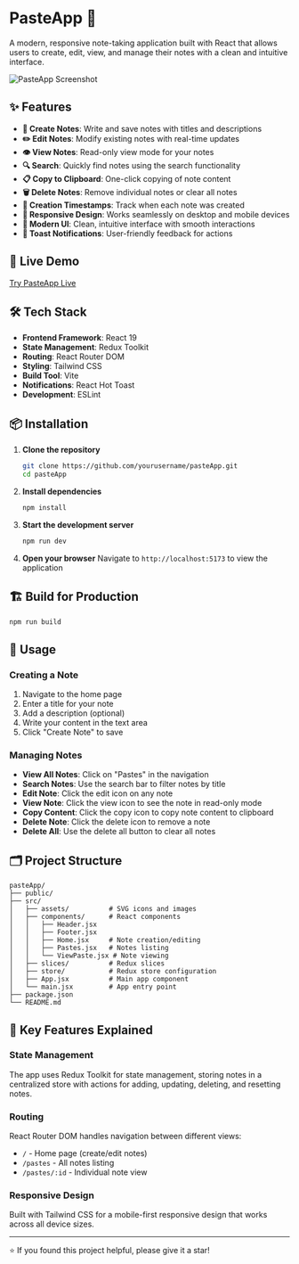 # PasteApp 📝

A modern, responsive note-taking application built with React that allows users to create, edit, view, and manage their notes with a clean and intuitive interface.

![PasteApp Screenshot](https://via.placeholder.com/800x400/4F46E5/FFFFFF?text=PasteApp+Demo)

## ✨ Features

- **📝 Create Notes**: Write and save notes with titles and descriptions
- **✏️ Edit Notes**: Modify existing notes with real-time updates
- **👁️ View Notes**: Read-only view mode for your notes
- **🔍 Search**: Quickly find notes using the search functionality
- **📋 Copy to Clipboard**: One-click copying of note content
- **🗑️ Delete Notes**: Remove individual notes or clear all notes
- **📅 Creation Timestamps**: Track when each note was created
- **📱 Responsive Design**: Works seamlessly on desktop and mobile devices
- **🎨 Modern UI**: Clean, intuitive interface with smooth interactions
- **🔔 Toast Notifications**: User-friendly feedback for actions

## 🚀 Live Demo

[Try PasteApp Live](https://notes-react-app-puce.vercel.app/)

## 🛠️ Tech Stack

- **Frontend Framework**: React 19
- **State Management**: Redux Toolkit
- **Routing**: React Router DOM
- **Styling**: Tailwind CSS
- **Build Tool**: Vite
- **Notifications**: React Hot Toast
- **Development**: ESLint

## 📦 Installation

1. **Clone the repository**
   ```bash
   git clone https://github.com/yourusername/pasteApp.git
   cd pasteApp
   ```

2. **Install dependencies**
   ```bash
   npm install
   ```

3. **Start the development server**
   ```bash
   npm run dev
   ```

4. **Open your browser**
   Navigate to `http://localhost:5173` to view the application

## 🏗️ Build for Production

```bash
npm run build
```

## 📖 Usage

### Creating a Note
1. Navigate to the home page
2. Enter a title for your note
3. Add a description (optional)
4. Write your content in the text area
5. Click "Create Note" to save

### Managing Notes
- **View All Notes**: Click on "Pastes" in the navigation
- **Search Notes**: Use the search bar to filter notes by title
- **Edit Note**: Click the edit icon on any note
- **View Note**: Click the view icon to see the note in read-only mode
- **Copy Content**: Click the copy icon to copy note content to clipboard
- **Delete Note**: Click the delete icon to remove a note
- **Delete All**: Use the delete all button to clear all notes

## 🗂️ Project Structure

```
pasteApp/
├── public/
├── src/
│   ├── assets/          # SVG icons and images
│   ├── components/      # React components
│   │   ├── Header.jsx
│   │   ├── Footer.jsx
│   │   ├── Home.jsx     # Note creation/editing
│   │   ├── Pastes.jsx   # Notes listing
│   │   └── ViewPaste.jsx # Note viewing
│   ├── slices/          # Redux slices
│   ├── store/           # Redux store configuration
│   ├── App.jsx          # Main app component
│   └── main.jsx         # App entry point
├── package.json
└── README.md
```

## 🎯 Key Features Explained

### State Management
The app uses Redux Toolkit for state management, storing notes in a centralized store with actions for adding, updating, deleting, and resetting notes.

### Routing
React Router DOM handles navigation between different views:
- `/` - Home page (create/edit notes)
- `/pastes` - All notes listing
- `/pastes/:id` - Individual note view

### Responsive Design
Built with Tailwind CSS for a mobile-first responsive design that works across all device sizes.

---

⭐ If you found this project helpful, please give it a star!
